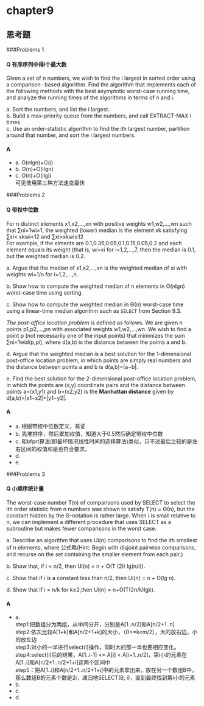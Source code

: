 # chapter9

## 思考题
###Problems 1
#### Q 有序序列中得i个最大数
Given a set of n numbers, we wish to find the i largest in sorted order using a comparison- based algorithm. Find the algorithm that implements each of the following methods with the best asymptotic worst-case running time, and analyze the running times of the algorithms in terms of n and i.

a. Sort the numbers, and list the i largest.   
b. Build a max-priority queue from the numbers, and call EXTRACT-MAX i times.  
c. Use an order-statistic algorithm to find the ith largest number, partition around that number, and sort the i largest numbers.
#### A   
* a. O(nlgn)+O(i)
* b. O(n)+O(ilgn)
* c. O(n)+O(ilgi)  
可见使用第三种方法速度最快  

###Problems 2
#### Q 带权中位数
For n distinct elements x1,x2,…,xn with positive weights w1,w2,…,wn such that ∑ni=1wi=1, the weighted (lower) median is the element xk satisfying ∑xi< xkwi<12 and ∑xi>xkwi≤12  
For example, if the elments are 0.1,0.35,0.05,0.1,0.15,0.05,0.2 and each element equals its weight (that is, wi=xi for i=1,2,…,7, then the median is 0.1, but the weighted median is 0.2.

a. Argue that the median of x1,x2,…,xn is the weighted median of xi with weights wi=1/n for i=1,2,…,n.  

b. Show how to compute the weighted median of n elements in O(nlgn) worst-case time using sorting.  

c. Show how to compute the weighted median in Θ(n) worst-case time using a linear-time median algorithm such as `SELECT` from Section 9.3.

*The post-office location problem* is defined as follows. We are given n points p1,p2,…,pn with associated weights w1,w2,…,wn. We wish to find a point p (not necessarily one of the input points) that minimizes the sum ∑ni=1wid(p,pi), where d(a,b) is the distance between the points a and b.  

d. Argue that the weighted median is a best solution for the 1-dimensional post-office location problem, in which points are simply real numbers and the distance between points a and b is d(a,b)=|a−b|.  

e. Find the best solution for the 2-dimensional post-office location problem, in which the points are (x,y) coordinate pairs and the distance between points a=(x1,y1) and b=(x2,y2) is the **Manhattan distance** given by d(a,b)=|x1−x2|+|y1−y2|.

#### A   
* a. 根据带权中位数定义，易证
* b. 先堆排序，然后累加权值，知道大于0.5然后确定带权中位数
* c. 和bfprt算法(即最坏情况线性时间的选择算法)类似，只不过最后比较的是左右区间的权值和是否符合要求。
* d. 
* e. 

###Problems 3
#### Q 小顺序统计量
The worst-case number T(n) of comparisons used by SELECT to select the ith order statistic from n numbers was shown to satisfy T(n) = Θ(n), but the constant hidden by the Θ-notation is rather large. When i is small relative to n, we can implement a different procedure that uses SELECT as a subroutine but makes fewer comparisons in the worst case.

a. Describe an algorithm that uses Ui(n) comparisons to find the ith smallest of n elements, where 公式略(Hint: Begin with   disjoint pairwise comparisons, and recurse on the set containing the smaller element from each pair.)

b. Show that, if i < n/2, then Ui(n) = n + O(T (2i) lg(n/i)).

c. Show that if i is a constant less than n/2, then Ui(n) = n + O(lg n).

d. Show that if i = n/k for k≥2,then Ui(n) = n+O(T(2n/k)lgk).

#### A   
* a.  
 step1:把数组分为两组，从中间分开，分别是A[1..n/2]和A[n/2+1..n]  
step2:依次比较A[1+k]和A[n/2+1+k]的大小，（0<=k<m/2），大的放右边，小的放左边  
step3:对小的一半进行select(i)操作，同时大的那一半也要相应变化。  
step4:select(i)后的结果，A[1..i-1] <= A[i] < A[i+1..n/2]，第i小的元素在A[1..i]和A[n/2+1..n/2+1+i]这两个区间中  
step5：把A[1..i]和A[n/2+1..n/2+1+i]中的元素拿出来，放在另一个数组B中，那么数组B的元素个数是2i，递归地SELECT(B, i)，直到最终找到第i小的元素
* b. 
* c. 
* d. 